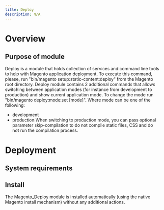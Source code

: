 ```yaml
---
title: Deploy
description: N/A
---
```


# Overview

## Purpose of module

Deploy is a module that holds collection of services and command line tools to help with Magento application deployment.
To execute this command, please, run "bin/magento setup:static-content:deploy" from the Magento root directory.
Deploy module contains 2 additional commands that allows switching between application modes (for instance from
development to
production) and show current application mode. To change the mode run "bin/magento deploy:mode:set [mode]".
Where mode can be one of the following:

 - development
 - production
When switching to production mode, you can pass optional parameter skip-compilation to do not compile static files, CSS
and do not run the compilation process.

# Deployment

## System requirements

## Install

The Magento_Deploy module is installed automatically (using the native Magento install mechanism) without any additional actions.
